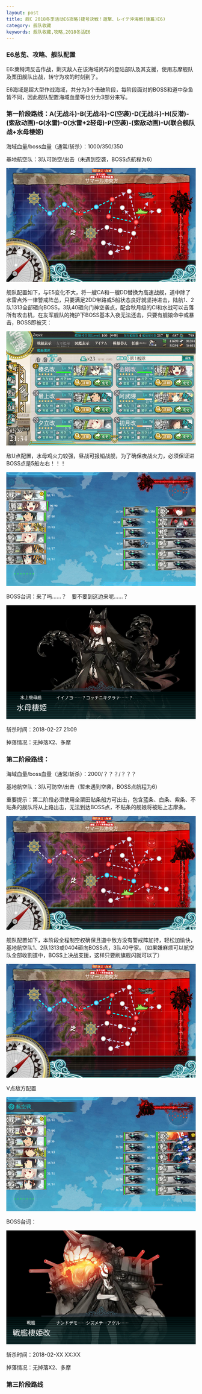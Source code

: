 ```yaml
---
layout: post
title: 舰C 2018冬季活动E6攻略(捷号決戦！邀撃、レイテ沖海戦(後篇)E6)
category: 舰队收藏
keywords: 舰队收藏,攻略,2018冬活E6
---
```

### E6总览、攻略、舰队配置

E6:莱特湾反击作战，剿灭敌人在该海域尚存的登陆部队及其支援，使用志摩舰队及栗田舰队出战，转守为攻的时刻到了。

E6海域是超大型作战海域，共分为3个击破阶段，每阶段面对的BOSS和道中杂鱼皆不同，因此舰队配置海域血量等也分为3部分来写。

### 第一阶段路线：A(无战斗)-B(无战斗)-C(空袭)-D(无战斗)-H(反潜)-(索敌动画)-G(水雷)-O(水雷+2轻母)-P(空袭)-(索敌动画)-U(联合舰队战+水母棲姬)

海域血量/boss血量（通常/斩杀）：1000/350/350

基地航空队：3队可防空/出击（未遇到空袭，BOSS点航程为6）

![海图](https://raw.githubusercontent.com/XSG-Windy/XSG-Windy.github.io/master/_posts/picdata-no%20artical/kancolle-2018winter6001.png)

舰队配置如下，与E5变化不大，将一艘CA和一艘DD替换为高速战舰，道中除了水雷点外一律警戒阵怂，只要满足2DD带路或5船状态良好就坚持进击，陆航1、2队1313全部砸向BOSS，3队40砸向门神空袭点，配合秋月级的CI和水战可以击落所有攻击机，在友军舰队的掩护下BOSS基本入夜无法还击，只要有舰娘命中或暴击，BOSS即被灭：

![舰队配置](https://raw.githubusercontent.com/XSG-Windy/XSG-Windy.github.io/master/_posts/picdata-no%20artical/kancolle-2018winter6002.png)

敌U点配置，水母鸡火力较强，昼战可报销战舰，为了确保夜战火力，必须保证进BOSS点是5船左右！！！

![配置](https://raw.githubusercontent.com/XSG-Windy/XSG-Windy.github.io/master/_posts/picdata-no%20artical/kancolle-2018winter6003.png)

BOSS台词：来了吗……？　要不要到这边来呢……？

![BOSS台词](https://raw.githubusercontent.com/XSG-Windy/XSG-Windy.github.io/master/_posts/picdata-no%20artical/kancolle-2018winter6004.png)

斩杀时间：2018-02-27 21:09

掉落情况：无掉落X2、多摩

### 第二阶段路线：

海域血量/boss血量（通常/斩杀）：2000/？？？/？？？

基地航空队：3队可防空/出击（暂未遇到空袭，BOSS点航程为6）

重要提示：第二阶段必须使用全栗田贴条船方可出击，包含蓝条、白条、紫条、不贴条的舰队将从上路出击，无法到达BOSS点，不贴条的舰娘将被贴上志摩条。

![海图](https://raw.githubusercontent.com/XSG-Windy/XSG-Windy.github.io/master/_posts/picdata-no%20artical/kancolle-2018winter6005.png)

舰队配置如下，本阶段全程制空权确保且道中敌方没有警戒阵加持，轻松加愉快，基地航空队1、2队1313或0404砸向BOSS点，3队40守家。（如果嫌麻烦可以航空队全部收割道中，BOSS上决战支援，这样只要刷旗舰闪就可以了）

![舰队配置](https://raw.githubusercontent.com/XSG-Windy/XSG-Windy.github.io/master/_posts/picdata-no%20artical/kancolle-2018winter6001.png)

V点敌方配置

![配置](https://raw.githubusercontent.com/XSG-Windy/XSG-Windy.github.io/master/_posts/picdata-no%20artical/kancolle-2018winter6007.png)

BOSS台词：

![BOSS台词](https://raw.githubusercontent.com/XSG-Windy/XSG-Windy.github.io/master/_posts/picdata-no%20artical/kancolle-2018winter6008.png)

斩杀时间：2018-02-XX XX:XX

掉落情况：无掉落X2、多摩

### 第三阶段路线
